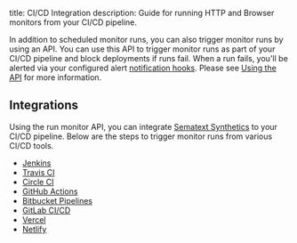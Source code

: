 title: CI/CD Integration
description: Guide for running HTTP and Browser monitors from your CI/CD pipeline.

In addition to scheduled monitor runs, you can also trigger monitor runs by using an API. You can use this API to trigger monitor runs as part of your CI/CD pipeline and block deployments if runs fail. When a run fails, you'll be alerted via your configured alert [notification hooks](../../alerts/alert-notifications.md). Please see [Using the API](../using-the-api.md) for more information.

## Integrations

Using the run monitor API, you can integrate [Sematext Synthetics](../index.md) to your CI/CD pipeline. Below are the steps to trigger monitor runs from various CI/CD tools.

- [Jenkins](./jenkins/)
- [Travis CI](./travis-ci/)
- [Circle CI](./circle-ci/)
- [GitHub Actions](./github-actions/)
- [Bitbucket Pipelines](./bitbucket-pipelines/)
- [GitLab CI/CD](./gitlab-ci-cd/)
- [Vercel](./vercel/)
- [Netlify](./netlify/)

